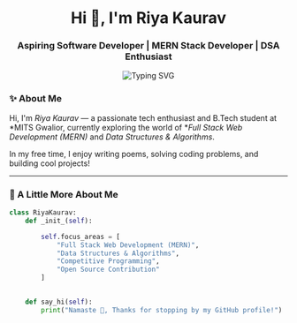 <h1 align="center">Hi 👋, I'm Riya Kaurav</h1>
<h3 align="center">Aspiring Software Developer | MERN Stack Developer | DSA Enthusiast</h3>

<p align="center">
  <img src="https://readme-typing-svg.demolab.com?font=Fira+Code&pause=1000&center=true&width=435&lines=Welcome+to+my+GitHub+profile!;Passionate+about+Web+Development+%26+DSA!" alt="Typing SVG" />
</p>


### ✨ About Me

Hi, I'm *Riya Kaurav* — a passionate tech enthusiast and B.Tech student at *MITS Gwalior, currently exploring the world of **Full Stack Web Development (MERN)* and *Data Structures & Algorithms*.  
 
In my free time, I enjoy writing poems, solving coding problems, and building cool projects!

---

### 🚀 A Little More About Me

```python
class RiyaKaurav:
    def _init_(self):

        self.focus_areas = [
            "Full Stack Web Development (MERN)",
            "Data Structures & Algorithms",
            "Competitive Programming",
            "Open Source Contribution"
        ]
        

    def say_hi(self):
        print("Namaste 🙏, Thanks for stopping by my GitHub profile!")
